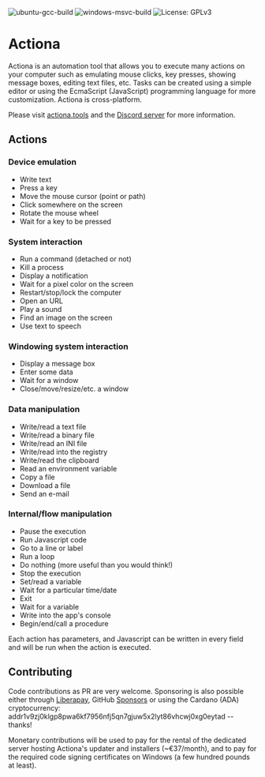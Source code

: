 ![ubuntu-gcc-build](https://github.com/Jmgr/actiona/workflows/Linux-gcc/badge.svg)
![windows-msvc-build](https://github.com/Jmgr/actiona/workflows/Windows-msvc/badge.svg)
![License: GPLv3](https://img.shields.io/badge/license-GPLv3-blue)

# Actiona
Actiona is an automation tool that allows you to execute many actions on your
computer such as emulating mouse clicks, key presses, showing message boxes,
editing text files, etc. Tasks can be created using a simple editor or using
the EcmaScript (JavaScript) programming language for more customization.
Actiona is cross-platform.

Please visit [actiona.tools](http://actiona.tools) and the [Discord server](https://discord.gg/h3r76Fwz) for more information.

## Actions
### Device emulation
 - Write text
 - Press a key
 - Move the mouse cursor (point or path)
 - Click somewhere on the screen
 - Rotate the mouse wheel
 - Wait for a key to be pressed
### System interaction
 - Run a command (detached or not)
 - Kill a process
 - Display a notification
 - Wait for a pixel color on the screen
 - Restart/stop/lock the computer
 - Open an URL
 - Play a sound
 - Find an image on the screen
 - Use text to speech
### Windowing system interaction
 - Display a message box
 - Enter some data
 - Wait for a window
 - Close/move/resize/etc. a window
### Data manipulation
 - Write/read a text file
 - Write/read a binary file
 - Write/read an INI file
 - Write/read into the registry
 - Write/read the clipboard
 - Read an environment variable
 - Copy a file
 - Download a file
 - Send an e-mail
### Internal/flow manipulation
 - Pause the execution
 - Run Javascript code
 - Go to a line or label
 - Run a loop
 - Do nothing (more useful than you would think!)
 - Stop the execution
 - Set/read a variable
 - Wait for a particular time/date
 - Exit
 - Wait for a variable
 - Write into the app's console
 - Begin/end/call a procedure

Each action has parameters, and Javascript can be written in every field and will be run when the action is executed.

## Contributing

Code contributions as PR are very welcome. Sponsoring is also possible either through [Liberapay](https://liberapay.com/Jmgr), GitHub [Sponsors](https://github.com/sponsors/Jmgr) or using the Cardano (ADA) cryptocurrency: addr1v9zj0klgp8pwa6kf7956nfj5qn7gjuw5x2lyt86vhcwj0xg0eytad -- thanks!

Monetary contributions will be used to pay for the rental of the dedicated server hosting Actiona's updater and installers (~€37/month), and to pay for the required code signing certificates on Windows (a few hundred pounds at least).

